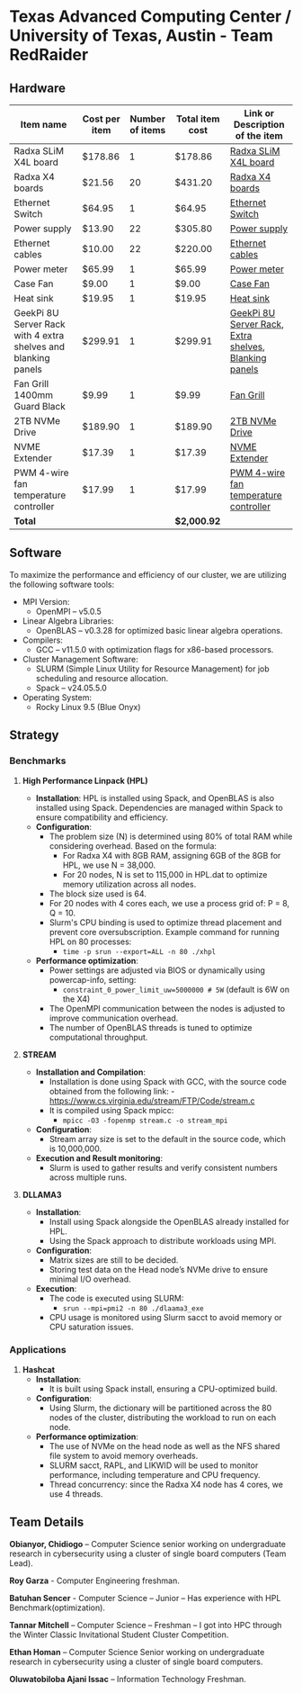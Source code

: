 # Texas Advanced Computing Center / University of Texas, Austin - Team RedRaider

## Hardware


| Item name                              | Cost per item | Number of items | Total item cost | Link or Description of the item                                                                                                                                                                                                 |
|----------------------------------------|---------------|-----------------|-----------------|----------------------------------------------------------------------------------------------------------------------------------------------------------------------------------------------------------------------------------|
| Radxa SLiM X4L board                   | $178.86       | 1               | $178.86         | [Radxa SLiM X4L board](https://palmshell.io/slim-x4l)                                                                                                                                                                            |
| Radxa X4 boards                        | $21.56        | 20              | $431.20         | [Radxa X4 boards](https://radxa.com/products/x/x4)                                                                                                                                                                               |
| Ethernet Switch                        | $64.95        | 1               | $64.95          | [Ethernet Switch](https://winictech.com/poe-switch/1186-poe-sw24p-2g-240.html)                                                                                                                                                    |
| Power supply                           | $13.90        | 22              | $305.80         | [Power supply](https://radxa.com/products/accessories/power-pd-30w/)                                                                                                                                                              |
| Ethernet cables                        | $10.00        | 22              | $220.00         | [Ethernet cables](https://www.amazon.com/Cable-Matters-40Gbps-Rotatable-Ethernet/dp/B0D6YTN8RC?th=1)                                                                                                                              |
| Power meter                            | $65.99        | 1               | $65.99          | [Power meter](https://www.amazon.com/Monitor-Display-Multimeter-Multifunction-Frequency/dp/B0D7L99RHC/ref=asc_df_B0D7L99RHC?mcid=cc974d2d93cf3c68a9d28870593203c2&hvocijid=6890196377341643341-B0D7L99RHC-&hvexpln=73&tag=hyprod-20&linkCode=df0&hvadid=730312820598&hvpos=&hvnetw=g&hvrand=6890196377341643341&hvpone=&hvptwo=&hvqmt=&hvdev=c&hvdvcmdl=&hvlocint=&hvlocphy=1026578&hvtargid=pla-2281435179338&psc=1) |
| Case Fan                               | $9.00         | 1               | $9.00           | [Case Fan](https://www.amazon.com/gp/product/B09QT83P3Q)                                                                                                                                                                          |
| Heat sink                              | $19.95        | 1               | $19.95          | [Heat sink](https://www.amazon.com/gp/product/B09QT83P3Q)                                                                                                                                                                         |
| GeekPi 8U Server Rack with 4 extra shelves and blanking panels | $299.91       | 1               | $299.91         | [GeekPi 8U Server Rack](https://www.amazon.com/dp/B0CSCWVTQ7), [Extra shelves](https://www.amazon.com/dp/B0D5XMM7HL), [Blanking panels](https://www.amazon.com/dp/B0D5XKZ714)                                                     |
| Fan Grill 1400mm Guard Black           | $9.99         | 1               | $9.99           | [Fan Grill](https://www.amazon.com/gp/product/B07VCNKDKD)                                                                                                                                                                         |
| 2TB NVMe Drive                         | $189.90       | 1               | $189.90         | [2TB NVMe Drive](https://www.amazon.com/Samsung-970-EVO-Plus-MZ-V7S2T0B/dp/B07MFZXR1B?th=1)                                                                                                                                       |
| NVME Extender                          | $17.39        | 1               | $17.39          | [NVME Extender](https://www.amazon.com/Sintech-M-2-NVME-Extender-NGFF-M-Key-PCIe-3-0-SSD-Extention-Card-with-Anti-electromagnetic-Foiled-Cable-20CMS-Silver-Cable/dp/B07VCNKDKD)                                                  |
| PWM 4-wire fan temperature controller  | $17.99        | 1               | $17.99          | [PWM 4-wire fan temperature controller](https://www.amazon.com/DONGKER-PWM-Driver-Module-DC-12V-24V-48V-2-Channel-4-Wire-PWM-Speed-Display-Module-for-PC-Fan-Alarm/dp/B07VCNKDKD)                                                 |
| **Total**                              |               |                 | **$2,000.92**   |                                                                                                                                                                                                                                  |



## Software
To maximize the performance and efficiency of our cluster, we are utilizing the following software tools:
- MPI Version:
    - OpenMPI – v5.0.5
- Linear Algebra Libraries:
    - OpenBLAS – v0.3.28 for optimized basic linear algebra operations.
- Compilers:
    - GCC – v11.5.0 with optimization flags for x86-based processors.
- Cluster Management Software:
    - SLURM (Simple Linux Utility for Resource Management) for job scheduling and resource allocation.
    - Spack – v24.05.5.0
- Operating System:
    - Rocky Linux 9.5 (Blue Onyx)

## Strategy

### Benchmarks

1. **High Performance Linpack (HPL)**
    - **Installation**: HPL is installed using Spack, and OpenBLAS is also installed using Spack. Dependencies are managed within Spack to ensure compatibility and efficiency.
    - **Configuration**:
      - The problem size (N) is determined using 80% of total RAM while considering overhead. Based on the formula:
         - For Radxa X4 with 8GB RAM, assigning 6GB of the 8GB for HPL, we use N = 38,000.
         - For 20 nodes, N is set to 115,000 in HPL.dat to optimize memory utilization across all nodes.
      - The block size used is 64.
      - For 20 nodes with 4 cores each, we use a process grid of: P = 8, Q = 10.
      - Slurm's CPU binding is used to optimize thread placement and prevent core oversubscription. Example command for running HPL on 80 processes:
         - ```time -p srun --export=ALL -n 80 ./xhpl```
    - **Performance optimization**:
      - Power settings are adjusted via BIOS or dynamically using powercap-info, setting:
         - ```constraint_0_power_limit_uw=5000000 # 5W``` (default is 6W on the X4)
      - The OpenMPI communication between the nodes is adjusted to improve communication overhead.
      - The number of OpenBLAS threads is tuned to optimize computational throughput.

2. **STREAM**
    - **Installation and Compilation**:
      - Installation is done using Spack with GCC, with the source code obtained from the following link:
            - https://www.cs.virginia.edu/stream/FTP/Code/stream.c
      - It is compiled using Spack mpicc:
         - ```mpicc -O3 -fopenmp stream.c -o stream_mpi```
    - **Configuration**:
      - Stream array size is set to the default in the source code, which is 10,000,000.
    - **Execution and Result monitoring**:
      - Slurm is used to gather results and verify consistent numbers across multiple runs.

3. **DLLAMA3**
    - **Installation**:
      - Install using Spack alongside the OpenBLAS already installed for HPL.
      - Using the Spack approach to distribute workloads using MPI.
    - **Configuration**:
      - Matrix sizes are still to be decided.
      - Storing test data on the Head node’s NVMe drive to ensure minimal I/O overhead.
    - **Execution**:
      - The code is executed using SLURM:
         - ```srun --mpi=pmi2 -n 80 ./dlaama3_exe```
      - CPU usage is monitored using Slurm sacct to avoid memory or CPU saturation issues.

### Applications

1. **Hashcat**
    - **Installation**:
      - It is built using Spack install, ensuring a CPU-optimized build.
    - **Configuration**:
      - Using Slurm, the dictionary will be partitioned across the 80 nodes of the cluster, distributing the workload to run on each node.
    - **Performance optimization**:
      - The use of NVMe on the head node as well as the NFS shared file system to avoid memory overheads.
      - SLURM sacct, RAPL, and LIKWID will be used to monitor performance, including temperature and CPU frequency.
      - Thread concurrency: since the Radxa X4 node has 4 cores, we use 4 threads.

## Team Details

**Obianyor, Chidiogo** – Computer Science senior working on undergraduate research in
cybersecurity using a cluster of single board computers (Team Lead).

**Roy Garza** - Computer Engineering freshman.

**Batuhan Sencer** - Computer Science – Junior – Has experience with HPL
Benchmark(optimization).

**Tannar Mitchell** – Computer Science – Freshman – I got into HPC through the Winter Classic
Invitational Student Cluster Competition.

**Ethan Homan** – Computer Science Senior working on undergraduate research in cybersecurity
using a cluster of single board computers.

**Oluwatobiloba Ajani Issac** – Information Technology Freshman.